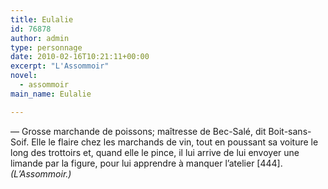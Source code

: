 ```yaml
---
title: Eulalie
id: 76878
author: admin
type: personnage
date: 2010-02-16T10:21:11+00:00
excerpt: "L'Assommoir"
novel:
  - assommoir
main_name: Eulalie

---
```

— Grosse marchande de poissons; maîtresse de Bec-Salé, dit Boit-sans-Soif. Elle le flaire chez les marchands de vin, tout en poussant sa voiture le long des trottoirs et, quand elle le pince, il lui arrive de lui envoyer une limande par la figure, pour lui apprendre à manquer l&rsquo;atelier [444]._(L&rsquo;Assommoir.)_
